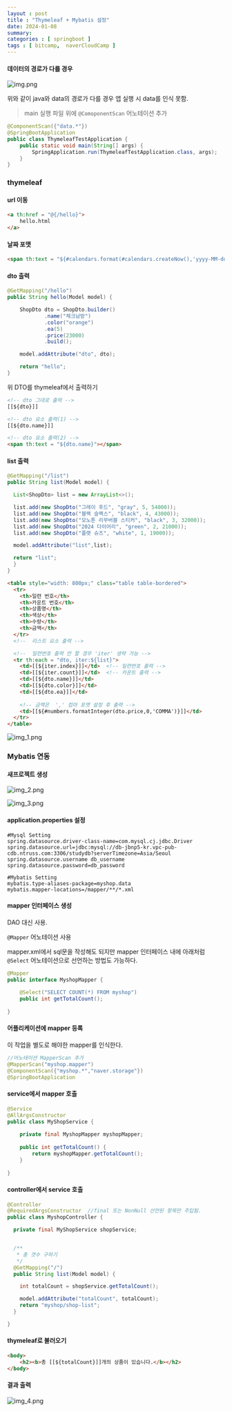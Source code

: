 ```yaml
---
layout : post
title : "Thymeleaf + Mybatis 설정"
date: 2024-01-08
summary: 
categories : [ springboot ]
tags : [ bitcamp,  naverCloudCamp ]
---
```




#### 데이터의 경로가 다를 경우

![img.png](/devl/springboot/img/001/img.png)

위와 같이 java와 data의 경로가 다를 경우 앱 실행 시 data를 인식 못함.

> main 실행 파일 위에 `@ComoponentScan` 어노테이션 추가

```java
@ComponentScan({"data.*"})
@SpringBootApplication
public class ThymeleafTestApplication {
    public static void main(String[] args) {
        SpringApplication.run(ThymeleafTestApplication.class, args);
    }
}
```


### thymeleaf


#### url 이동

```html
<a th:href = "@{/hello}">
    hello.html
</a>
```

#### 날짜 포맷

```html
<span th:text = "${#calendars.format(#calendars.createNow(),'yyyy-MM-dd HH:mm')}"></span>
```


#### dto 출력

```java
@GetMapping("/hello")
public String hello(Model model) {

    ShopDto dto = ShopDto.builder()
            .name("체크남방")
            .color("orange")
            .ea(5)
            .price(23000)
            .build();

    model.addAttribute("dto", dto);

    return "hello";
}
```

위 DTO를 thymeleaf에서 출력하기

```html
<!-- dto 그대로 출력 -->
[[${dto}]]

<!-- dto 요소 출력(1) -->
[[${dto.name}]]

<!-- dto 요소 출력(2) -->
<span th:text = "${dto.name}"></span>
```

#### list 출력

```java
@GetMapping("/list")
public String list(Model model) {

  List<ShopDto> list = new ArrayList<>();

  list.add(new ShopDto("그레이 후드", "gray", 5, 54000));
  list.add(new ShopDto("블랙 슬랙스", "black", 4, 43000));
  list.add(new ShopDto("모노톤 리무버블 스티커", "black", 3, 32000));
  list.add(new ShopDto("2024 다이어리", "green", 2, 21000));
  list.add(new ShopDto("플랫 슈즈", "white", 1, 19000));

  model.addAttribute("list",list);

  return "list";
  }
}
```

```html
<table style="width: 800px;" class="table table-bordered">
  <tr>
    <th>일련 번호</th>
    <th>카운트 번호</th>
    <th>상품명</th>
    <th>색상</th>
    <th>수량</th>
    <th>금액</th>
  </tr>
  <!--  리스트 요소 출력 -->

  <!--  일련번호 출력 안 할 경우 'iter' 생략 가능 -->
  <tr th:each = "dto, iter:${list}">
    <td>[[${iter.index}]]</td>  <!-- 일련번호 출력 -->
    <td>[[${iter.count}]]</td>  <!-- 카운트 출력 -->
    <td>[[${dto.name}]]</td>
    <td>[[${dto.color}]]</td>
    <td>[[${dto.ea}]]</td>
    
    <!-- 금액은  ',' 컴마 포맷 설정 후 출력 -->
    <td>[[${#numbers.formatInteger(dto.price,0,'COMMA')}]]</td>
  </tr>
</table>
```

![img_1.png](/devl/springboot/img/001/img_1.png)


### Mybatis 연동

#### 새프로젝트 생성

![img_2.png](/devl/springboot/img/001/img_2.png)

![img_3.png](/devl/springboot/img/001/img_3.png)

#### application.properties 설정

```properties
#Mysql Setting
spring.datasource.driver-class-name=com.mysql.cj.jdbc.Driver
spring.datasource.url=jdbc:mysql://db-jbnp5-kr.vpc-pub-cdb.ntruss.com:3306/studydb?serverTimezone=Asia/Seoul
spring.datasource.username db_username
spring.datasource.password=db_password

#Mybatis Setting
mybatis.type-aliases-package=myshop.data
mybatis.mapper-locations=/mapper/**/*.xml
```

#### mapper 인터페이스 생성

DAO 대신 사용.

`@Mapper` 어노테이션 사용

mapper.xml에서 sql문을 작성해도 되지만 mapper 인터페이스 내에 아래처럼 `@Select` 어노테이션으로 선언하는 방법도 가능하다.

```java
@Mapper
public interface MyshopMapper {
    
    @Select("SELECT COUNT(*) FROM myshop")
    public int getTotalCount();
    
}
```

#### 어플리케이션에 mapper 등록

이 작업을 별도로 해야한 mapper를 인식한다.

```java
//어노테이션 MapperScan 추가
@MapperScan("myshop.mapper")
@ComponentScan({"myshop.*","naver.storage"})
@SpringBootApplication
```

#### service에서 mapper 호출

```java
@Service
@AllArgsConstructor
public class MyShopService {
    
    private final MyshopMapper myshopMapper;
    
    public int getTotalCount() {
        return myshopMapper.getTotalCount();
    }
    
}
```

#### controller에서 service 호출

```java
@Controller
@RequiredArgsConstructor  //final 또는 NonNull 선언된 항목만 주입됨.
public class MyshopController {

  private final MyShopService shopService;


  /**
   * 총 갯수 구하기
   */
  @GetMapping("/")
  public String list(Model model) {

    int totalCount = shopService.getTotalCount();

    model.addAttribute("totalCount", totalCount);
    return "myshop/shop-list";
  }

}
```

#### thymeleaf로 불러오기

```html
<body>
    <h2><b>총 [[${totalCount}]]개의 상품이 있습니다.</b></h2>
</body>
```

#### 결과 출력

![img_4.png](/devl/springboot/img/001/img_4.png)



